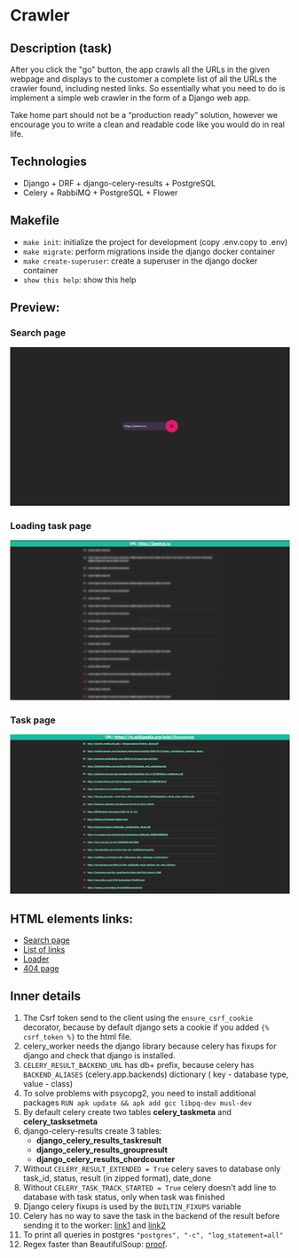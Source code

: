 # Crawler

## Description (task)

After you click the "go" button, the app crawls all the URLs in the given webpage and displays to the customer
a complete list of all the URLs the crawler found, including nested links. So essentially what you need to do is
implement a simple web crawler in the form of a Django web app.

Take home part should not be a “production ready” solution, however we encourage you to write a clean and readable
code like you would do in real life.

## Technologies

- Django + DRF + django-celery-results + PostgreSQL
- Celery + RabbiMQ + PostgreSQL + Flower

## Makefile

- `make init`: initialize the project for development (copy .env.copy to .env)
- `make migrate`: perform migrations inside the django docker container
- `make create-superuser`: create a superuser in the django docker container
- `show this help`: show this help

## Preview:

### Search page

![img.png](docs/main_page.png)

### Loading task page

![img.png](docs/loading_task_page.png)

### Task page

![img.png](docs/task_page.png)

## HTML elements links:

- [Search page](https://codepen.io/thebabydino/pen/PBXRRm)
- [List of links](https://codepen.io/equinusocio/pen/OqpBKJ)
- [Loader](https://codepen.io/kumarsidharth/pen/VBBbJW)
- [404 page](https://codepen.io/jh3y/pen/MWbvzKb)

## Inner details

1. The Csrf token send to the client using the `ensure_csrf_cookie` decorator, because by default
   django sets a cookie if you added `{% csrf_token %}` to the html file.
2. celery_worker needs the django library because celery has fixups for django and check that django is installed.
3. `CELERY_RESULT_BACKEND_URL` has db+ prefix, because celery has `BACKEND_ALIASES` (celery.app.backends) dictionary (
   key - database type, value - class)
4. To solve problems with psycopg2, you need to install additional
   packages `RUN apk update && apk add gcc libpq-dev musl-dev`
5. By default celery create two tables **celery_taskmeta** and **celery_tasksetmeta**
6. django-celery-results create 3 tables:
    - **django_celery_results_taskresult**
    - **django_celery_results_groupresult**
    - **django_celery_results_chordcounter**
7. Without `CELERY_RESULT_EXTENDED = True` celery saves to database only task_id, status, result (in zipped format),
   date_done
8. Without `CELERY_TASK_TRACK_STARTED = True` celery doesn't add line to database with task status, only when task was
   finished
9. Django celery fixups is used by the `BUILTIN_FIXUPS` variable
10. Celery has no way to save the task in the backend of the result before sending
    it to the worker: [link1](https://github.com/celery/celery/issues/3596)
    and [link2](https://stackoverflow.com/questions/9824172/find-out-whether-celery-task-exists)
11. To print all queries in postgres `"postgres", "-c", "log_statement=all"`
12. Regex faster than BeautifulSoup: [proof](https://gist.github.com/leemurus/4ae757c615057836c68f132dc73977e1).